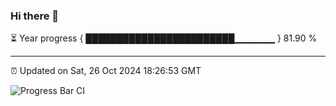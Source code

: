 ### Hi there 👋

⏳ Year progress { ████████████████████████▁▁▁▁▁▁ } 81.90 %

---

⏰ Updated on Sat, 26 Oct 2024 18:26:53 GMT

![Progress Bar CI](https://github.com/ZhaoGui/ZhaoGui/workflows/Progress%20Bar%20CI/badge.svg)
